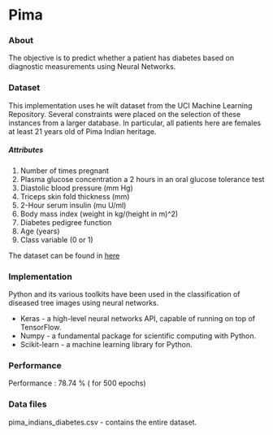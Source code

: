 # Pima

### About
The objective is to predict whether a patient has diabetes based on diagnostic measurements using Neural Networks.

### Dataset
This implementation uses he wilt dataset from the UCI Machine Learning Repository. Several constraints were placed on the selection of these instances from a larger database. In particular, all patients here are females at least 21 years old of Pima Indian heritage.

##### Attributes
1. Number of times pregnant
2. Plasma glucose concentration a 2 hours in an oral glucose tolerance test
3. Diastolic blood pressure (mm Hg)
4. Triceps skin fold thickness (mm)
5. 2-Hour serum insulin (mu U/ml)
6. Body mass index (weight in kg/(height in m)^2)
7. Diabetes pedigree function
8. Age (years)
9. Class variable (0 or 1) 


The dataset can be found in [here](https://archive.ics.uci.edu/ml/datasets/pima+indians+diabetes)

### Implementation
Python and its various toolkits have been used in the classification of diseased tree images using neural networks.
* Keras - a high-level neural networks API, capable of running on top of TensorFlow.
* Numpy - a fundamental package for scientific computing with Python.
* Scikit-learn - a machine learning library for Python.

### Performance
Performance : 78.74 % ( for 500 epochs)

### Data files 
pima_indians_diabetes.csv - contains the entire dataset.

